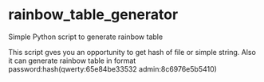 # rainbow_table_generator
Simple Python script to generate rainbow table

This script gves you an opportunity to get hash of file or simple string.
Also it can generate rainbow table in format password:hash(qwerty:65e84be33532 admin:8c6976e5b5410)
